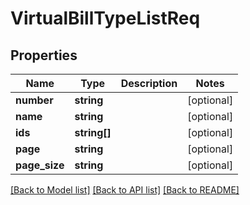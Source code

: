 # VirtualBillTypeListReq

## Properties
Name | Type | Description | Notes
------------ | ------------- | ------------- | -------------
**number** | **string** |  | [optional] 
**name** | **string** |  | [optional] 
**ids** | **string[]** |  | [optional] 
**page** | **string** |  | [optional] 
**page_size** | **string** |  | [optional] 

[[Back to Model list]](../README.md#documentation-for-models) [[Back to API list]](../README.md#documentation-for-api-endpoints) [[Back to README]](../README.md)



